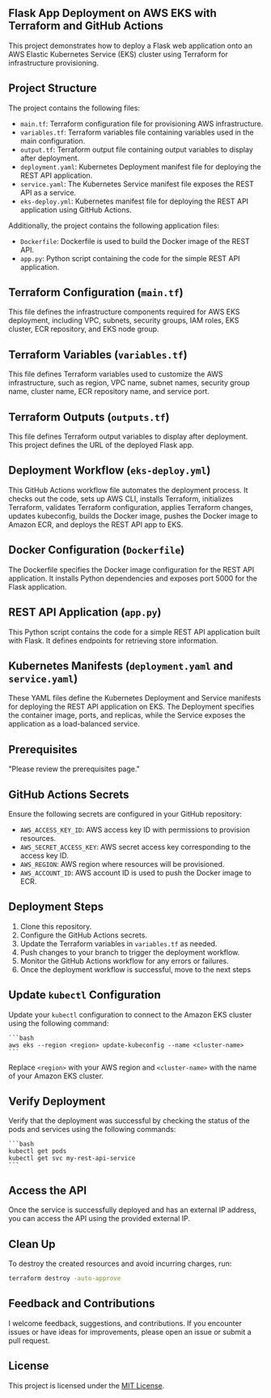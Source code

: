 ## Flask App Deployment on AWS EKS with Terraform and GitHub Actions

This project demonstrates how to deploy a Flask web application onto an AWS Elastic Kubernetes Service (EKS) cluster using Terraform for infrastructure provisioning.

## Project Structure

The project contains the following files:

- `main.tf`: Terraform configuration file for provisioning AWS infrastructure.
- `variables.tf`: Terraform variables file containing variables used in the main configuration.
- `output.tf`: Terraform output file containing output variables to display after deployment.
- `deployment.yaml`: Kubernetes Deployment manifest file for deploying the REST API application.
- `service.yaml`: The Kubernetes Service manifest file exposes the REST API as a service.
- `eks-deploy.yml`: Kubernetes manifest file for deploying the REST API application using GitHub Actions.

Additionally, the project contains the following application files:

- `Dockerfile`: Dockerfile is used to build the Docker image of the REST API.
- `app.py`: Python script containing the code for the simple REST API application.

## Terraform Configuration (`main.tf`)

This file defines the infrastructure components required for AWS EKS deployment, including VPC, subnets, security groups, IAM roles, EKS cluster, ECR repository, and EKS node group.

## Terraform Variables (`variables.tf`)

This file defines Terraform variables used to customize the AWS infrastructure, such as region, VPC name, subnet names, security group name, cluster name, ECR repository name, and service port.

## Terraform Outputs (`outputs.tf`)

This file defines Terraform output variables to display after deployment. This project defines the URL of the deployed Flask app.

## Deployment Workflow (`eks-deploy.yml`)

This GitHub Actions workflow file automates the deployment process. It checks out the code, sets up AWS CLI, installs Terraform, initializes Terraform, validates Terraform configuration, applies Terraform changes, updates kubeconfig, builds the Docker image, pushes the Docker image to Amazon ECR, and deploys the REST API app to EKS.

## Docker Configuration (`Dockerfile`)

The Dockerfile specifies the Docker image configuration for the REST API application. It installs Python dependencies and exposes port 5000 for the Flask application.

## REST API Application (`app.py`)

This Python script contains the code for a simple REST API application built with Flask. It defines endpoints for retrieving store information.

## Kubernetes Manifests (`deployment.yaml` and `service.yaml`)

These YAML files define the Kubernetes Deployment and Service manifests for deploying the REST API application on EKS. The Deployment specifies the container image, ports, and replicas, while the Service exposes the application as a load-balanced service.

## Prerequisites

"Please review the prerequisites page."

## GitHub Actions Secrets

Ensure the following secrets are configured in your GitHub repository:

- `AWS_ACCESS_KEY_ID`: AWS access key ID with permissions to provision resources.
- `AWS_SECRET_ACCESS_KEY`: AWS secret access key corresponding to the access key ID.
- `AWS_REGION`: AWS region where resources will be provisioned.
- `AWS_ACCOUNT_ID`: AWS account ID is used to push the Docker image to ECR.

## Deployment Steps

1. Clone this repository.
2. Configure the GitHub Actions secrets.
3. Update the Terraform variables in `variables.tf` as needed.
4. Push changes to your branch to trigger the deployment workflow.
5. Monitor the GitHub Actions workflow for any errors or failures.
6. Once the deployment workflow is successful, move to the next steps

## Update `kubectl` Configuration

Update your `kubectl` configuration to connect to the Amazon EKS cluster using the following command:

    ```bash
    aws eks --region <region> update-kubeconfig --name <cluster-name>
    ```

Replace `<region>` with your AWS region and `<cluster-name>` with the name of your Amazon EKS cluster.

## Verify Deployment

Verify that the deployment was successful by checking the status of the pods and services using the following commands:

    ```bash
    kubectl get pods
    kubectl get svc my-rest-api-service
    ```

## Access the API

Once the service is successfully deployed and has an external IP address, you can access the API using the provided external IP.

## Clean Up

To destroy the created resources and avoid incurring charges, run:

```bash
terraform destroy -auto-approve
```

## Feedback and Contributions

I welcome feedback, suggestions, and contributions. If you encounter issues or have ideas for improvements, please open an issue or submit a pull request.

## License

This project is licensed under the [MIT License](LICENSE).
